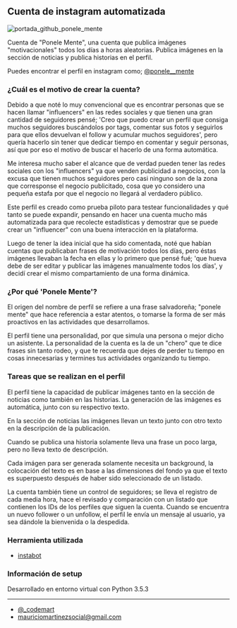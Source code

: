 ## Cuenta de instagram automatizada

![portada_github_ponele_mente](https://user-images.githubusercontent.com/13499566/62843499-74e7f700-bc77-11e9-81bc-c02237bbf155.png)

Cuenta de "Ponele Mente", una cuenta que publica imágenes "motivacionales" todos los días a horas aleatorias. Publica imágenes en la sección de noticias y publica historias en el perfil.

Puedes encontrar el perfil en instagram como; [@ponele__mente](https://www.instagram.com/ponele__mente/)

### ¿Cuál es el motivo de crear la cuenta?

Debido a que noté lo muy convencional que es encontrar personas que se hacen llamar "influencers" en las redes sociales y que tienen una gran cantidad de seguidores pensé; 'Creo que puedo crear un perfil que consiga muchos seguidores buscándolos por tags, comentar sus fotos y seguirlos para que ellos devuelvan el follow y acumular muchos seguidores', pero quería hacerlo sin tener que dedicar tiempo en comentar y seguir personas, así que por eso el motivo de buscar el hacerlo de una forma automática.

Me interesa mucho saber el alcance que de verdad pueden tener las redes sociales con los "influencers" ya que venden publicidad a negocios, con la excusa que tienen muchos seguidores pero casi ninguno son de la zona que corresponse el negocio publicitado, cosa que yo considero una pequeña estafa por que el negocio no llegará al verdadero público.

Este perfil es creado como prueba piloto para testear funcionalidades y qué tanto se puede expandir, pensando en hacer una cuenta mucho más automatizada para que recolecte estadísticas y demostrar que se puede crear un "influencer" con una buena interacción en la plataforma.

Luego de tener la idea inicial que ha sido comentada, noté que habían cuentas que publicaban frases de motivación todos los días, pero éstas imágenes llevaban la fecha en ellas y lo primero que pensé fué; 'que hueva debe de ser editar y publicar las imágenes manualmente todos los días', y decidí crear el mismo compartamiento de una forma dinámica.


### ¿Por qué 'Ponele Mente'?

El origen del nombre de perfil se refiere a una frase salvadoreña; "ponele mente" que hace referencia a estar atentos, o tomarse la forma de ser más proactivos en las actividades que desarrollamos.

El perfil tiene una personalidad, por que simula una persona o mejor dicho un asistente. La personalidad de la cuenta es la de un "chero" que te dice frases sin tanto rodeo, y que te recuerda que dejes de perder tu tiempo en cosas innecesarias y termines tus actividades organizando tu tiempo.


### Tareas que se realizan en el perfil

El perfil tiene la capacidad de publicar imágenes tanto en la sección de noticias como también en las historias. La generación de las imágenes es automática, junto con su respectivo texto.

En la sección de noticias las imágenes llevan un texto junto con otro texto en la descripción de la publicación.

Cuando se publica una historia solamente lleva una frase un poco larga, pero no lleva texto de descripción.

Cada imágen para ser generada solamente necesita un background, la colocación del texto es en base a las dimensiones del fondo ya que el texto es superpuesto después de haber sido seleccionado de un listado.

La cuenta también tiene un control de seguidores; se lleva el registro de cada media hora, hace el revisado y comparación con un listado que contienen los IDs de los perfiles que siguen la cuenta. Cuando se encuentra un nuevo follower o un unfollow, el perfil le envía un mensaje al usuario, ya sea dándole la bienvenida o la despedida.

### Herramienta utilizada

- [instabot](https://github.com/instagrambot/instabot)

### Información de setup

Desarrollado en entorno virtual con Python 3.5.3

***
- [@_codemart](https://twitter.com/_codemart)
- mauriciomartinezsocial@gmail.com
